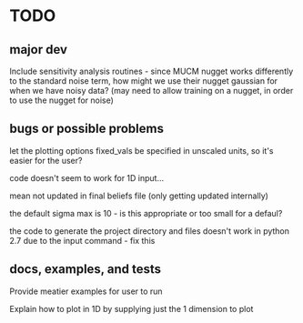 # TODO

## major dev
Include sensitivity analysis routines - since MUCM nugget works differently to the standard noise term, how might we use their nugget gaussian for when we have noisy data? (may need to allow training on a nugget, in order to use the nugget for noise)

## bugs or possible problems
let the plotting options fixed_vals be specified in unscaled units, so it's easier for the user?

code doesn't seem to work for 1D input...

mean not updated in final beliefs file (only getting updated internally)

the default sigma max is 10 - is this appropriate or too small for a defaul?

the code to generate the project directory and files doesn't work in python 2.7 due to the input command - fix this

## docs, examples, and tests
Provide meatier examples for user to run

Explain how to plot in 1D by supplying just the 1 dimension to plot
